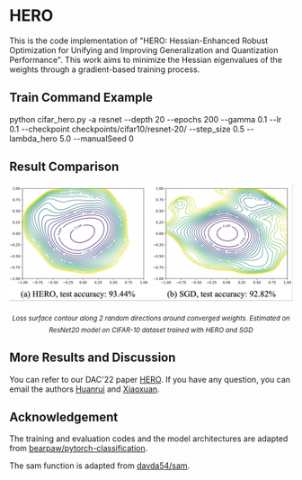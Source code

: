 # HERO

This is the code implementation of "HERO: Hessian-Enhanced Robust Optimization for Unifying and Improving Generalization and Quantization Performance".
This work aims to minimize the Hessian eigenvalues of the weights through a gradient-based training process.

## Train Command Example

python cifar_hero.py -a resnet --depth 20  --epochs 200  --gamma 0.1  --lr 0.1 --checkpoint checkpoints/cifar10/resnet-20/ --step_size 0.5 --lambda_hero 5.0 --manualSeed 0


## Result Comparison

<p align="center">
  <img src="loss_contour.png" alt="Loss contour with HERO and SGD" width="512"/>  
</p>

<p align="center">
  <sub><em>Loss surface contour along 2 random directions around converged weights. Estimated on ResNet20 model on CIFAR-10 dataset trained with HERO and SGD</em></sub>
</p>

## More Results and Discussion

You can refer to our DAC'22 paper [HERO](https://arxiv.org/pdf/2111.11986.pdf).
If you have any question, you can email the authors [Huanrui](mailto:huanrui@berkeley.edu) and [Xiaoxuan](mailto:xy92@duke.edu).

## Acknowledgement

The training and evaluation codes and the model architectures are adapted from [bearpaw/pytorch-classification](https://github.com/bearpaw/pytorch-classification).

The sam function is adapted from [davda54/sam](https://github.com/davda54/sam).




